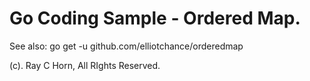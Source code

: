 # Go Coding Sample - Ordered Map.

<p>
See also: go get -u github.com/elliotchance/orderedmap
</p>

<p>(c). Ray C Horn, All RIghts Reserved.</p>
